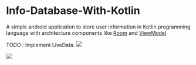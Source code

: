 # Info-Database-With-Kotlin

A simple android application to store user information in Kotlin programming language with architecture components like [Room](https://developer.android.com/topic/libraries/architecture/room)  and [ViewModel](https://developer.android.com/topic/libraries/architecture/viewmodel).

TODO : Implement LiveData.
![](https://user-images.githubusercontent.com/15726965/39300610-fb1ffbd6-496b-11e8-8a86-b20e20a5c42e.png)

![](https://user-images.githubusercontent.com/15726965/39300629-11684f56-496c-11e8-875e-05412bf7fee5.png)
